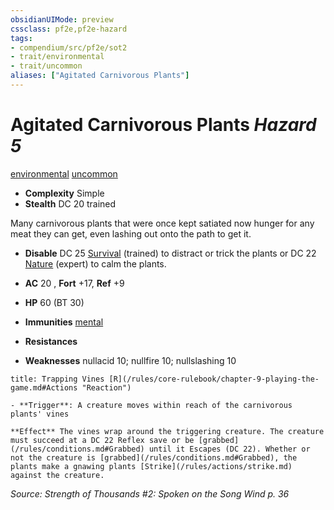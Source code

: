 ```yaml
---
obsidianUIMode: preview
cssclass: pf2e,pf2e-hazard
tags:
- compendium/src/pf2e/sot2
- trait/environmental
- trait/uncommon
aliases: ["Agitated Carnivorous Plants"]
---
```

# Agitated Carnivorous Plants *Hazard 5*  
[environmental](/rules/traits/environmental.md)  [uncommon](/rules/traits/uncommon.md)  

- **Complexity** Simple
- **Stealth** DC 20 trained  

Many carnivorous plants that were once kept satiated now hunger for any meat they can get, even lashing out onto the path to get it.

- **Disable** DC 25 [Survival](/compendium/skills.md#Survival) (trained) to distract or trick the plants or DC 22 [Nature](/compendium/skills.md#Nature) (expert) to calm the plants.  

- **AC** 20 , **Fort** +17, **Ref** +9
- **HP** 60 (BT 30)
- **Immunities** [mental](/rules/traits/mental.md)
- **Resistances** 
- **Weaknesses** nullacid 10; nullfire 10; nullslashing 10
     
```ad-embed-ability
title: Trapping Vines [R](/rules/core-rulebook/chapter-9-playing-the-game.md#Actions "Reaction")

- **Trigger**: A creature moves within reach of the carnivorous plants' vines

**Effect** The vines wrap around the triggering creature. The creature must succeed at a DC 22 Reflex save or be [grabbed](/rules/conditions.md#Grabbed) until it Escapes (DC 22). Whether or not the creature is [grabbed](/rules/conditions.md#Grabbed), the plants make a gnawing plants [Strike](/rules/actions/strike.md) against the creature.
```

*Source: Strength of Thousands #2: Spoken on the Song Wind p. 36*